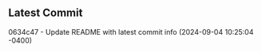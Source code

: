 
## Latest Commit
0634c47 - Update README with latest commit info (2024-09-04 10:25:04 -0400) <Yunxi-Zhou>
